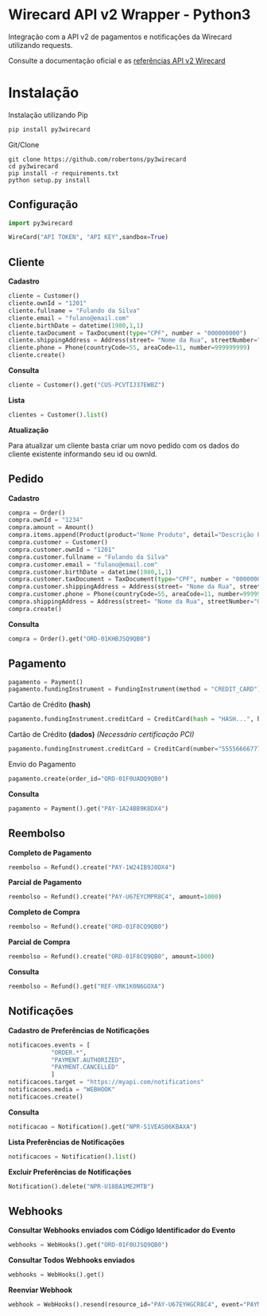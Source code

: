 
# Wirecard API v2 Wrapper - Python3

Integração com a API v2 de pagamentos e notificações da  Wirecard utilizando requests.

Consulte a documentação oficial e as [referências API v2 Wirecard](https://dev.wirecard.com.br/reference)


# Instalação
Instalação utilizando Pip
```bash
pip install py3wirecard
```
Git/Clone
```
git clone https://github.com/robertons/py3wirecard
cd py3wirecard
pip install -r requirements.txt
python setup.py install
```

## Configuração

```python
import py3wirecard

WireCard("API TOKEN", "API KEY",sandbox=True)
```
## Cliente

**Cadastro**

```python
cliente = Customer()
cliente.ownId = "1201"
cliente.fullname = "Fulando da Silva"
cliente.email = "fulano@email.com"
cliente.birthDate = datetime(1980,1,1)
cliente.taxDocument = TaxDocument(type="CPF", number = "000000000")
cliente.shippingAddress = Address(street= "Nome da Rua", streetNumber="01", complement="SN", district="Bairro", city="Cidade", state="UF", zipCode=00000000, country="BRA")
cliente.phone = Phone(countryCode=55, areaCode=11, number=999999999)
cliente.create()
```
**Consulta**

```python
cliente = Customer().get("CUS-PCVTIJ37EWBZ")
```
**Lista**

```python
clientes = Customer().list()
```
**Atualização**

Para atualizar um cliente basta criar um novo pedido com os dados do cliente existente informando seu id ou ownId.

## Pedido

**Cadastro**

```python
compra = Order()
compra.ownId = "1234"
compra.amount = Amount()
compra.items.append(Product(product="Nome Produto", detail="Descrição Produto", quantity=1, price=23999))
compra.customer = Customer()
compra.customer.ownId = "1201"
compra.customer.fullname = "Fulando da Silva"
compra.customer.email = "fulano@email.com"
compra.customer.birthDate = datetime(1980,1,1)
compra.customer.taxDocument = TaxDocument(type="CPF", number = "000000000")
compra.customer.shippingAddress = Address(street= "Nome da Rua", streetNumber="01", complement="SN", district="Bairro", city="Cidade", state="UF", zipCode=00000000, country="BRA")
compra.customer.phone = Phone(countryCode=55, areaCode=11, number=999999999)
compra.shippingAddress = Address(street= "Nome da Rua", streetNumber="01", complement="SN", district="Bairro", city="Cidade", state="UF", zipCode=00000000, country="BRA")
compra.create()
```

**Consulta**

```python
compra = Order().get("ORD-01KHBJSQ9QB0")
```

## Pagamento

```python
pagamento = Payment()
pagamento.fundingInstrument = FundingInstrument(method = "CREDIT_CARD")
```
Cartão de Crédito **(hash)**
```python
pagamento.fundingInstrument.creditCard = CreditCard(hash = "HASH...", holder = Holder(fullname = "Fulando da Silva", TaxDocument(type="CPF", number = "000000000"), phone =  Phone(countryCode=55, areaCode=11, number=999999999), birthdate =  datetime(1980,1,1)))
```

Cartão de Crédito  **(dados)** *(Necessário certificação PCI)*
```python
pagamento.fundingInstrument.creditCard = CreditCard(number="5555666677778884", expirationMonth="06", expirationYear="2022", cvc="123", holder = Holder(fullname = "Fulando da Silva", TaxDocument(type="CPF", number = "000000000"), phone =  Phone(countryCode=55, areaCode=11, number=999999999), birthdate =  datetime(1980,1,1)))
```
Envio do Pagamento
```python
pagamento.create(order_id="ORD-01F0UADQ9QB0")
```
**Consulta**

```python
pagamento = Payment().get("PAY-1A24BB9K8DX4")
```
## Reembolso
**Completo de Pagamento**
```python
reembolso = Refund().create("PAY-1W24IB9J0DX4")
```
**Parcial de Pagamento**
```python
reembolso = Refund().create("PAY-U67EYCMPR8C4", amount=1000)
```
**Completo de Compra**
```python
reembolso = Refund().create("ORD-01F8CQ9QB0")
```
**Parcial de Compra**
```python
reembolso = Refund().create("ORD-01F8CQ9QB0", amount=1000)
```
**Consulta**
```python
reembolso = Refund().get("REF-VRK1K0N6GOXA")
```
## Notificações

**Cadastro de Preferências de Notificações**
```python
notificacoes.events = [
            "ORDER.*",
            "PAYMENT.AUTHORIZED",
            "PAYMENT.CANCELLED"
            ]
notificacoes.target = "https://myapi.com/notifications"
notificacoes.media = "WEBHOOK"
notificacoes.create()
```
**Consulta**
```python
notificacao = Notification().get("NPR-S1VEAS06KBAXA")
```
**Lista Preferências de Notificações**
```python
notificacoes = Notification().list()
```
**Excluir Preferências de Notificações**
```python
Notification().delete("NPR-U18BA1ME2MTB")
```
## Webhooks
**Consultar Webhooks enviados com Código Identificador do Evento**
```python
webhooks = WebHooks().get("ORD-01F0UJSQ9QB0")
```
**Consultar Todos Webhooks enviados**
```python
webhooks = WebHooks().get()
```
**Reenviar Webhook**
```python
webhook = WebHooks().resend(resource_id="PAY-U67EYHGCR8C4", event="PAYMENT.AUTHORIZED")
```

